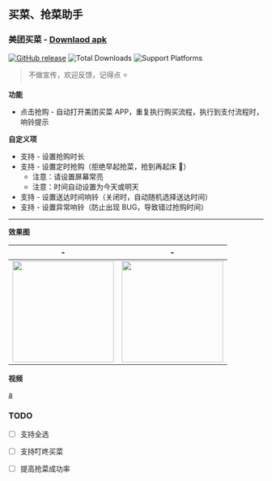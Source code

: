 ## 买菜、抢菜助手

### 美团买菜 - [Downlaod apk](https://github.com/universeindream/MaiCaiAssistant/releases/latest/download/app-release.apk)

[![GitHub release](https://img.shields.io/github/v/release/universeindream/MaiCaiAssistant.svg)](https://github.com/universeindream/MaiCaiAssistant/releases) ![Total Downloads](https://img.shields.io/github/downloads/universeindream/MaiCaiAssistant/total.svg) ![Support Platforms](https://img.shields.io/badge/platform-android-blue)

> 不做宣传，欢迎反馈，记得点 :star:


**功能**

- 点击抢购 - 自动打开美团买菜 APP，重复执行购买流程，执行到支付流程时，响铃提示

**自定义项**

- 支持 - 设置抢购时长
- 支持 - 设置定时抢购（拒绝早起抢菜，抢到再起床 :rofl:）
   - 注意：请设置屏幕常亮
   - 注意：时间自动设置为今天或明天
- 支持 - 设置送达时间响铃（关闭时，自动随机选择送达时间）
- 支持 - 设置异常响铃（防止出现 BUG，导致错过抢购时间）

---

**效果图**

| -  | - |
| ------------- | ------------- |
| <img src="https://user-images.githubusercontent.com/7286154/162359395-9d729318-2e61-4ef2-af38-b2a53a2a3a9c.png" width="200" >  | <img src="https://user-images.githubusercontent.com/7286154/162237920-7dce9f03-0cf5-4cab-9fd3-bc2b196401ba.png" width="200" > |

**视频**

[a](https://user-images.githubusercontent.com/7286154/162372907-3d40f3d2-102a-4ec9-9f10-4fb91bdba4ab.mp4)

### TODO

- [ ] 支持全选
- [ ] 支持叮咚买菜
- [ ] 提高抢菜成功率


